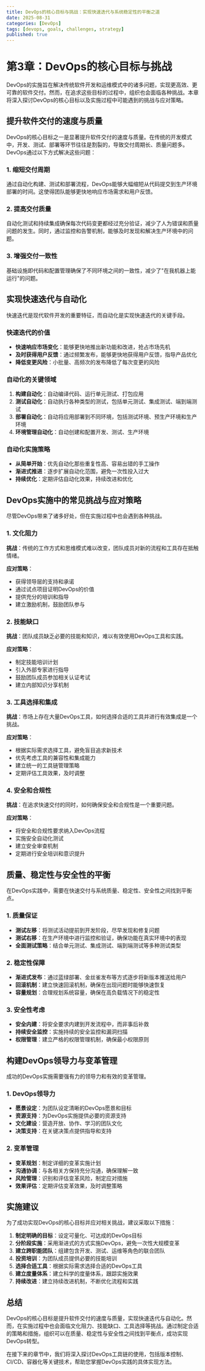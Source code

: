 ```yaml
---
title: DevOps的核心目标与挑战：实现快速迭代与系统稳定性的平衡之道
date: 2025-08-31
categories: [DevOps]
tags: [devops, goals, challenges, strategy]
published: true
---
```


# 第3章：DevOps的核心目标与挑战

DevOps的实施旨在解决传统软件开发和运维模式中的诸多问题，实现更高效、更可靠的软件交付。然而，在追求这些目标的过程中，组织也会面临各种挑战。本章将深入探讨DevOps的核心目标以及实施过程中可能遇到的挑战与应对策略。

## 提升软件交付的速度与质量

DevOps的核心目标之一是显著提升软件交付的速度与质量。在传统的开发模式中，开发、测试、部署等环节往往是割裂的，导致交付周期长、质量问题多。DevOps通过以下方式解决这些问题：

### 1. 缩短交付周期
通过自动化构建、测试和部署流程，DevOps能够大幅缩短从代码提交到生产环境部署的时间。这使得团队能够更快地响应市场需求和用户反馈。

### 2. 提高交付质量
自动化测试和持续集成确保每次代码变更都经过充分验证，减少了人为错误和质量问题的发生。同时，通过监控和告警机制，能够及时发现和解决生产环境中的问题。

### 3. 增强交付一致性
基础设施即代码和配置管理确保了不同环境之间的一致性，减少了"在我机器上能运行"的问题。

## 实现快速迭代与自动化

快速迭代是现代软件开发的重要特征，而自动化是实现快速迭代的关键手段。

### 快速迭代的价值
- **快速响应市场变化**：能够更快地推出新功能和改进，抢占市场先机
- **及时获得用户反馈**：通过频繁发布，能够更快地获得用户反馈，指导产品优化
- **降低变更风险**：小批量、高频次的发布降低了每次变更的风险

### 自动化的关键领域
1. **构建自动化**：自动编译代码、运行单元测试、打包应用
2. **测试自动化**：自动执行各种类型的测试，包括单元测试、集成测试、端到端测试
3. **部署自动化**：自动将应用部署到不同环境，包括测试环境、预生产环境和生产环境
4. **环境管理自动化**：自动创建和配置开发、测试、生产环境

### 自动化实施策略
- **从简单开始**：优先自动化那些重复性高、容易出错的手工操作
- **渐进式推进**：逐步扩展自动化范围，避免一次性投入过大
- **持续优化**：定期评估自动化效果，持续改进和优化

## DevOps实施中的常见挑战与应对策略

尽管DevOps带来了诸多好处，但在实施过程中也会遇到各种挑战。

### 1. 文化阻力
**挑战**：传统的工作方式和思维模式难以改变，团队成员对新的流程和工具存在抵触情绪。

**应对策略**：
- 获得领导层的支持和承诺
- 通过试点项目证明DevOps的价值
- 提供充分的培训和指导
- 建立激励机制，鼓励团队参与

### 2. 技能缺口
**挑战**：团队成员缺乏必要的技能和知识，难以有效使用DevOps工具和实践。

**应对策略**：
- 制定技能培训计划
- 引入外部专家进行指导
- 鼓励团队成员参加相关认证考试
- 建立内部知识分享机制

### 3. 工具选择和集成
**挑战**：市场上存在大量DevOps工具，如何选择合适的工具并进行有效集成是一个挑战。

**应对策略**：
- 根据实际需求选择工具，避免盲目追求新技术
- 优先考虑工具的兼容性和集成能力
- 建立统一的工具链管理策略
- 定期评估工具效果，及时调整

### 4. 安全和合规性
**挑战**：在追求快速交付的同时，如何确保安全和合规性是一个重要问题。

**应对策略**：
- 将安全和合规性要求纳入DevOps流程
- 实施安全自动化测试
- 建立安全审查机制
- 定期进行安全培训和意识提升

## 质量、稳定性与安全性的平衡

在DevOps实践中，需要在快速交付与系统质量、稳定性、安全性之间找到平衡点。

### 1. 质量保证
- **测试左移**：将测试活动提前到开发阶段，尽早发现和修复问题
- **测试右移**：在生产环境中进行监控和验证，确保功能在真实环境中的表现
- **全面测试策略**：结合单元测试、集成测试、端到端测试等多种测试类型

### 2. 稳定性保障
- **渐进式发布**：通过蓝绿部署、金丝雀发布等方式逐步将新版本推送给用户
- **回滚机制**：建立快速回滚机制，确保在出现问题时能够快速恢复
- **容量规划**：合理规划系统容量，确保在高负载情况下的稳定性

### 3. 安全性考虑
- **安全内建**：将安全要求内建到开发流程中，而非事后补救
- **持续安全监控**：实施持续的安全监控和漏洞扫描
- **权限管理**：建立严格的权限管理机制，确保最小权限原则

## 构建DevOps领导力与变革管理

成功的DevOps实施需要强有力的领导力和有效的变革管理。

### 1. DevOps领导力
- **愿景设定**：为团队设定清晰的DevOps愿景和目标
- **资源支持**：为DevOps实施提供必要的资源支持
- **文化建设**：营造开放、协作、学习的团队文化
- **决策支持**：在关键决策点提供指导和支持

### 2. 变革管理
- **变革规划**：制定详细的变革实施计划
- **沟通协调**：与各相关方保持充分沟通，确保理解一致
- **风险管理**：识别和评估变革风险，制定应对措施
- **效果评估**：定期评估变革效果，及时调整策略

## 实施建议

为了成功实现DevOps的核心目标并应对相关挑战，建议采取以下措施：

1. **制定明确的目标**：设定可量化、可达成的DevOps目标
2. **分阶段实施**：采用渐进式的方式实施DevOps，避免一次性大规模变革
3. **建立跨职能团队**：组建包含开发、测试、运维等角色的联合团队
4. **投资培训**：为团队成员提供必要的技能培训
5. **选择合适工具**：根据实际需求选择合适的DevOps工具
6. **建立度量体系**：建立科学的度量体系，跟踪实施效果
7. **持续改进**：建立持续改进机制，不断优化流程和实践

## 总结

DevOps的核心目标是提升软件交付的速度与质量，实现快速迭代与自动化。然而，在实施过程中也会面临文化阻力、技能缺口、工具选择等挑战。通过制定合适的策略和措施，组织可以在质量、稳定性与安全性之间找到平衡点，成功实现DevOps转型。

在接下来的章节中，我们将深入探讨DevOps工具链的使用，包括版本控制、CI/CD、容器化等关键技术，帮助您掌握DevOps实践的具体实现方法。